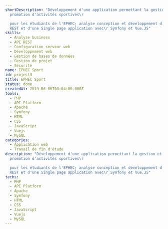 ```yaml
---
shortDescription: "Développement d'une application permettant la gestion et la
  promotion d'activités sportives\r

  pour les étudiants de l'EPHEC; analyse conception et développement d'une API
  REST et d'une Single page application avec\r Symfony et Vue.JS"
skills:
  - Analyse business
  - API REST
  - Configuration serveur web
  - Développement web
  - Gestion de bases de données
  - Gestion de projet
  - Sécurité
name: EPHEC Sport
id: project3
title: EPHEC Sport
status: done
createdAt: 2019-06-06T03:04:00.000Z
tools:
  - PHP
  - API Platform
  - Apache
  - Symfony
  - HTML
  - CSS
  - JavaScript
  - Vuejs
  - MySQL
categories:
  - Application web
  - Travail de fin d'étude
description: "Développement d'une application permettant la gestion et la
  promotion d'activités sportives\r

  pour les étudiants de l'EPHEC; analyse conception et développement d'une API
  REST et d'une Single page application avec\r Symfony et Vue.JS"
techs:
  - PHP
  - API Platform
  - Apache
  - Symfony
  - HTML
  - CSS
  - JavaScript
  - Vuejs
  - MySQL
---
```

